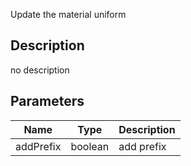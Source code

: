 Update the material uniform



## Description
no description
## Parameters

<table>
<thead>
	<tr>
		<th>Name</th>
		<th>Type</th>
		<th>Description</th>
	</tr>
</thead>
<tr>
	<td>addPrefix</td>
	<td><div class='bg-emerald-800 px-2 py-px text-white rounded-sm'>boolean</div></td>
	<td>add prefix</td>
</tr>
</table>